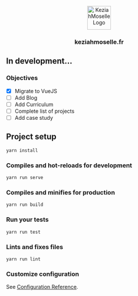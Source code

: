 <p align="center"><img src="https://i.imgur.com/QKQrHJi.png" height="64" alt="KeziahMoselle Logo"></p>
<h3 align="center">keziahmoselle.fr</h3>

## In development...

### Objectives

- [x] Migrate to VueJS
- [ ] Add Blog
- [ ] Add Curriculum
- [ ] Complete list of projects
- [ ] Add case study

## Project setup
```
yarn install
```

### Compiles and hot-reloads for development
```
yarn run serve
```

### Compiles and minifies for production
```
yarn run build
```

### Run your tests
```
yarn run test
```

### Lints and fixes files
```
yarn run lint
```

### Customize configuration
See [Configuration Reference](https://cli.vuejs.org/config/).
